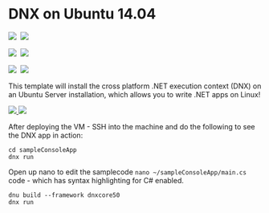 # DNX on Ubuntu 14.04

<IMG SRC="https://azbotstorage.blob.core.windows.net/badges/dnx-on-ubuntu/PublicLastTestDate.svg" />&nbsp;
<IMG SRC="https://azbotstorage.blob.core.windows.net/badges/dnx-on-ubuntu/PublicDeployment.svg" />&nbsp;

<IMG SRC="https://azbotstorage.blob.core.windows.net/badges/dnx-on-ubuntu/FairfaxLastTestDate.svg" />&nbsp;
<IMG SRC="https://azbotstorage.blob.core.windows.net/badges/dnx-on-ubuntu/FairfaxDeployment.svg" />&nbsp;

<IMG SRC="https://azbotstorage.blob.core.windows.net/badges/dnx-on-ubuntu/BestPracticeResult.svg" />&nbsp;
<IMG SRC="https://azbotstorage.blob.core.windows.net/badges/dnx-on-ubuntu/CredScanResult.svg" />&nbsp;

This template will install the cross platform .NET execution context (DNX) on an Ubuntu Server installation, which allows you to write .NET apps on Linux!

<a href="https://portal.azure.com/#create/Microsoft.Template/uri/https%3A%2F%2Fraw.githubusercontent.com%2FAzure%2Fazure-quickstart-templates%2Fmaster%2Fdnx-on-ubuntu%2Fazuredeploy.json" target="_blank">
	<img src="http://azuredeploy.net/deploybutton.png"/>
</a>
<a href="http://armviz.io/#/?load=https%3A%2F%2Fraw.githubusercontent.com%2Azure%2azure-quickstart-templates%2master%2dnx-on-ubuntu%2azuredeploy.json" target="_blank">
    <img src="http://armviz.io/visualizebutton.png"/>
</a>

After deploying the VM - SSH into the machine and do the following to see the DNX app in action:

```
cd sampleConsoleApp
dnx run
```

Open up nano to edit the samplecode `nano ~/sampleConsoleApp/main.cs` code - which has syntax highlighting for C# enabled.

```
dnu build --framework dnxcore50
dnx run
```
